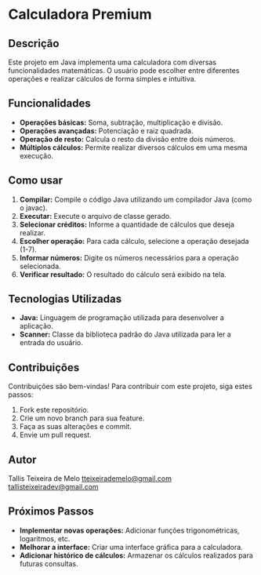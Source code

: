 # Calculadora Premium

## Descrição
Este projeto em Java implementa uma calculadora com diversas funcionalidades matemáticas. O usuário pode escolher entre diferentes operações e realizar cálculos de forma simples e intuitiva.

## Funcionalidades
* **Operações básicas:** Soma, subtração, multiplicação e divisão.
* **Operações avançadas:** Potenciação e raiz quadrada.
* **Operação de resto:** Calcula o resto da divisão entre dois números.
* **Múltiplos cálculos:** Permite realizar diversos cálculos em uma mesma execução.

## Como usar
1. **Compilar:** Compile o código Java utilizando um compilador Java (como o javac).
2. **Executar:** Execute o arquivo de classe gerado.
3. **Selecionar créditos:** Informe a quantidade de cálculos que deseja realizar.
4. **Escolher operação:** Para cada cálculo, selecione a operação desejada (1-7).
5. **Informar números:** Digite os números necessários para a operação selecionada.
6. **Verificar resultado:** O resultado do cálculo será exibido na tela.

## Tecnologias Utilizadas
* **Java:** Linguagem de programação utilizada para desenvolver a aplicação.
* **Scanner:** Classe da biblioteca padrão do Java utilizada para ler a entrada do usuário.

## Contribuições
Contribuições são bem-vindas! Para contribuir com este projeto, siga estes passos:
1. Fork este repositório.
2. Crie um novo branch para sua feature.
3. Faça as suas alterações e commit.
4. Envie um pull request.

## Autor
 Tallis Teixeira de Melo
 tteixeirademelo@gmail.com
 tallisteixeiradev@gmail.com


## Próximos Passos
* **Implementar novas operações:** Adicionar funções trigonométricas, logaritmos, etc.
* **Melhorar a interface:** Criar uma interface gráfica para a calculadora.
* **Adicionar histórico de cálculos:** Armazenar os cálculos realizados para futuras consultas.

